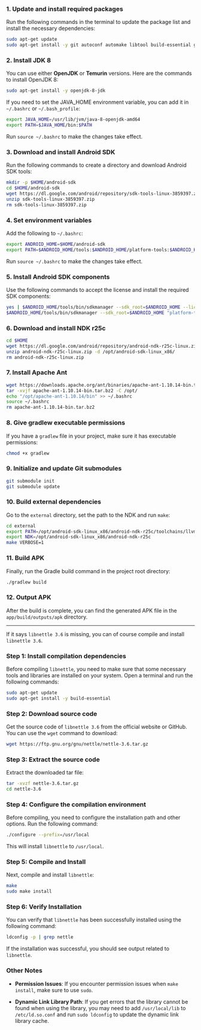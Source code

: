 ### 1. Update and install required packages

Run the following commands in the terminal to update the package list and install the necessary dependencies:

```bash
sudo apt-get update
sudo apt-get install -y git autoconf automake libtool build-essential gcc make nettle-dev
```

### 2. Install JDK 8

You can use either **OpenJDK** or **Temurin** versions. Here are the commands to install OpenJDK 8:

```bash
sudo apt-get install -y openjdk-8-jdk
```

If you need to set the JAVA_HOME environment variable, you can add it in `~/.bashrc` or `~/.bash_profile`:

```bash
export JAVA_HOME=/usr/lib/jvm/java-8-openjdk-amd64
export PATH=$JAVA_HOME/bin:$PATH
```

Run `source ~/.bashrc` to make the changes take effect.

### 3. Download and install Android SDK

Run the following commands to create a directory and download Android SDK tools:

```bash
mkdir -p $HOME/android-sdk
cd $HOME/android-sdk
wget https://dl.google.com/android/repository/sdk-tools-linux-3859397.zip
unzip sdk-tools-linux-3859397.zip
rm sdk-tools-linux-3859397.zip
```

### 4. Set environment variables

Add the following to `~/.bashrc`:

```bash
export ANDROID_HOME=$HOME/android-sdk
export PATH=$ANDROID_HOME/tools:$ANDROID_HOME/platform-tools:$ANDROID_HOME/tools/bin:$PATH
```

Run `source ~/.bashrc` to make the changes take effect.

### 5. Install Android SDK components

Use the following commands to accept the license and install the required SDK components:

```bash
yes | $ANDROID_HOME/tools/bin/sdkmanager --sdk_root=$ANDROID_HOME --licenses
$ANDROID_HOME/tools/bin/sdkmanager --sdk_root=$ANDROID_HOME "platform-tools" "platforms;android-23"
```

### 6. Download and install NDK r25c

```bash
cd $HOME
wget https://dl.google.com/android/repository/android-ndk-r25c-linux.zip
unzip android-ndk-r25c-linux.zip -d /opt/android-sdk-linux_x86/
rm android-ndk-r25c-linux.zip
```

### 7. Install Apache Ant

```bash
wget https://downloads.apache.org/ant/binaries/apache-ant-1.10.14-bin.tar.bz2
tar -xvjf apache-ant-1.10.14-bin.tar.bz2 -C /opt/
echo "/opt/apache-ant-1.10.14/bin" >> ~/.bashrc
source ~/.bashrc
rm apache-ant-1.10.14-bin.tar.bz2
```

### 8. Give gradlew executable permissions

If you have a `gradlew` file in your project, make sure it has executable permissions:

```bash
chmod +x gradlew
```

### 9. Initialize and update Git submodules

```bash
git submodule init
git submodule update
```

### 10. Build external dependencies

Go to the `external` directory, set the path to the NDK and run `make`:

```bash
cd external
export PATH=/opt/android-sdk-linux_x86/android-ndk-r25c/toolchains/llvm/prebuilt/linux-x86_64/bin:$PATH
export NDK=/opt/android-sdk-linux_x86/android-ndk-r25c
make VERBOSE=1
```

### 11. Build APK

Finally, run the Gradle build command in the project root directory:

```bash
./gradlew build
```

### 12. Output APK

After the build is complete, you can find the generated APK file in the `app/build/outputs/apk` directory.


--------------------------------------------------------------------


If it says `libnettle 3.6` is missing, you can of course compile and install `libnettle 3.6`.

### Step 1: Install compilation dependencies

Before compiling `libnettle`, you need to make sure that some necessary tools and libraries are installed on your system. Open a terminal and run the following commands:

```bash
sudo apt-get update
sudo apt-get install -y build-essential
```

### Step 2: Download source code

Get the source code of `libnettle 3.6` from the official website or GitHub. You can use the `wget` command to download:

```bash
wget https://ftp.gnu.org/gnu/nettle/nettle-3.6.tar.gz
```

### Step 3: Extract the source code

Extract the downloaded tar file:

```bash
tar -xvzf nettle-3.6.tar.gz
cd nettle-3.6
```

### Step 4: Configure the compilation environment

Before compiling, you need to configure the installation path and other options. Run the following command:

```bash
./configure --prefix=/usr/local
```

This will install `libnettle` to `/usr/local`.

### Step 5: Compile and Install

Next, compile and install `libnettle`:

```bash
make
sudo make install
```

### Step 6: Verify Installation

You can verify that `libnettle` has been successfully installed using the following command:

```bash
ldconfig -p | grep nettle
```

If the installation was successful, you should see output related to `libnettle`.

### Other Notes

- **Permission Issues**: If you encounter permission issues when `make install`, make sure to use `sudo`.

- **Dynamic Link Library Path**: If you get errors that the library cannot be found when using the library, you may need to add `/usr/local/lib` to `/etc/ld.so.conf` and run `sudo ldconfig` to update the dynamic link library cache.
